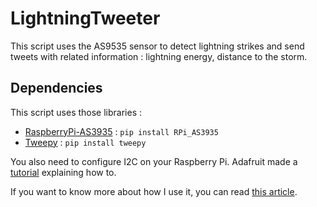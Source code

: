 # LightningTweeter

This script uses the AS9535 sensor to detect lightning strikes and send tweets with related information : lightning energy, distance to the storm.

## Dependencies

This script uses those libraries :

- [RaspberryPi-AS3935](https://github.com/pcfens/RaspberryPi-AS3935/) : `pip install RPi_AS3935`
- [Tweepy](http://www.tweepy.org/) : `pip install tweepy`

You also need to configure I2C on your Raspberry Pi. Adafruit made a [tutorial](https://learn.adafruit.com/adafruits-raspberry-pi-lesson-4-gpio-setup/configuring-i2c) explaining how to.

If you want to know more about how I use it, you can read [this article](https://hexaly.se/2017/06/23/lightning-strike…ets-storm-alerts/).